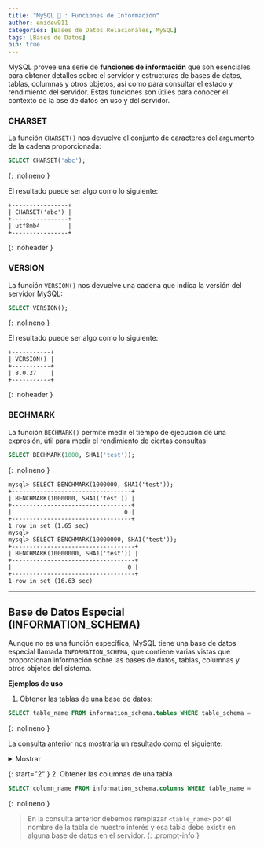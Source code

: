 ```yaml
---
title: "MySQL 🐬 : Funciones de Información"
author: enidev911
categories: [Bases de Datos Relacionales, MySQL]
tags: [Bases de Datos]
pin: true
---
```


MySQL provee una serie de **funciones de información** que son esenciales para obtener detalles sobre el servidor y estructuras de bases de datos, tablas, columnas y otros objetos, así como para consultar el estado y rendimiento del servidor. Estas funciones son útiles para conocer el contexto de la bse de datos en uso y del servidor.


### CHARSET

La función `CHARSET()` nos devuelve el conjunto de caracteres del argumento de la cadena proporcionada:

```sql
SELECT CHARSET('abc');
```
{: .nolineno }

El resultado puede ser algo como lo siguiente:

```
+----------------+
| CHARSET('abc') |
+----------------+
| utf8mb4        |
+----------------+
```
{: .noheader }

### VERSION

La función `VERSION()` nos devuelve una cadena que indica la versión del servidor MySQL:

```sql
SELECT VERSION();
```
{: .nolineno }

El resultado puede ser algo como lo siguiente:

```
+-----------+
| VERSION() |
+-----------+
| 8.0.27    |
+-----------+
```
{: .noheader }

### BECHMARK

La función `BECHMARK()` permite medir el tiempo de ejecución de una expresión, útil para medir el rendimiento de ciertas consultas:


```sql
SELECT BECHMARK(1000, SHA1('test'));
```
{: .nolineno }


<div class="language-plaintext highlighter-rouge">
<div class="code-header">
  <span data-label-text="MySQL"><i class="fas fa-code fa-fw small"></i></span>
  <span class="m-4"></span>
</div>
<div class="highlight p-2">
<code><pre style="overflow: inherit;">
<span class="hl">mysql&gt; SELECT BENCHMARK(1000000, SHA1('test'));</span>
+----------------------------------+
| BENCHMARK(1000000, SHA1('test')) |
+----------------------------------+
|                                0 |
+----------------------------------+
<span class="hl">1 row in set (1.65 sec)</span>
mysql&gt;
<span class="hl">mysql&gt; SELECT BENCHMARK(10000000, SHA1('test'));</span>
+-----------------------------------+
| BENCHMARK(10000000, SHA1('test')) |
+-----------------------------------+
|                                 0 |
+-----------------------------------+
<span class="hl">1 row in set (16.63 sec)</span>
</pre></code>
</div>
</div>

---

## Base de Datos Especial (INFORMATION_SCHEMA)

Aunque no es una función específica, MySQL tiene una base de datos especial llamada `INFORMATION_SCHEMA`, que contiene varias vistas que proporcionan información sobre las bases de datos, tablas, columnas y otros objetos del sistema.

**Ejemplos de uso**

1. Obtener las tablas de una base de datos:

```sql
SELECT table_name FROM information_schema.tables WHERE table_schema = 'mysql';
```
{: .nolineno }

La consulta anterior nos mostraría un resultado como el siguiente:

<details markdown="1">
 <summary>Mostrar</summary>

```
+------------------------------------------------------+
| TABLE_NAME                                           |
+------------------------------------------------------+
| columns_priv                                         |
| component                                            |
| db                                                   |
| default_roles                                        |
| engine_cost                                          |
| func                                                 |
| general_log                                          |
| global_grants                                        |
| gtid_executed                                        |
| help_category                                        |
| help_keyword                                         |
| help_relation                                        |
| help_topic                                           |
| innodb_index_stats                                   |
| innodb_table_stats                                   |
| ndb_binlog_index                                     |
| password_history                                     |
| plugin                                               |
| procs_priv                                           |
| proxies_priv                                         |
| replication_asynchronous_connection_failover         |
| replication_asynchronous_connection_failover_managed |
| replication_group_configuration_version              |
| replication_group_member_actions                     |
| role_edges                                           |
| server_cost                                          |
| servers                                              |
| slave_master_info                                    |
| slave_relay_log_info                                 |
| slave_worker_info                                    |
| slow_log                                             |
| tables_priv                                          |
| time_zone                                            |
| time_zone_leap_second                                |
| time_zone_name                                       |
| time_zone_transition                                 |
| time_zone_transition_type                            |
| user                                                 |
+------------------------------------------------------+
```
{: .noheader }

</details>

{: start="2" }
2. Obtener las columnas de una tabla

```sql
SELECT column_name FROM information_schema.columns WHERE table_name = '<table_name>';
```
{: .nolineno }

> En la consulta anterior debemos remplazar `<table_name>` por el nombre de la tabla de nuestro interés y esa tabla debe existir en alguna base de datos en el servidor.
{: .prompt-info }
